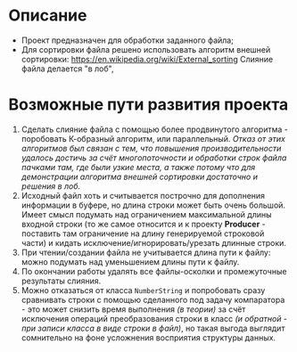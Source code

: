 ﻿# Описание

* Проект предназначен для обработки заданного файла;
* Для сортировки файла решено использовать алгоритм внешней сортировки:
https://en.wikipedia.org/wiki/External_sorting
Слияние файла делается "в лоб",

# Возможные пути развития проекта

1. Сделать слияние файла с помощью более продвинутого алгоритма - поробовать К-образный алгоритм,
или параллельный. _Отказ от этих алгоритмов был связан с тем, что повышения производительности
удалось достичь за счёт многопоточности и обработки строк файла пачками там, где были узкие места,
а также потому что для демонстрации алгоритма внешней сортировки достаточно и решения в лоб._
2. Исходный файл хоть и считывается построчно для дополнения информации в буфере, но длина строки 
может быть очень большой. Имеет смысл подумать над ограничением  максимальной длины  входной строки 
(то же самое относится и к проекту **Producer** - поставить там ограничение на длину генерируемой
строковой части) и кидать исключение/игнорировать/урезать длинные строки.
3. При чтении/создании файла не учитывается длина пути к файлу: можно подумать над уменьшением
длины пути к файлу.
4. По окончании работы удалять все файлы-осколки и промежуточные результаты слияния.
5. Можно отказаться от класса `NumberString` и попробовать сразу сравнивать строки с помощью
сделанного под задачу компаратора - это может снизить время выполнения _(в теории)_ за счёт
исключения операций преобразования строки в класс _(и обратной - при записи класса в виде 
строки в файл)_, но такая выгода выглядит сомнительно на фоне усложнения восприятия структуры
данных.